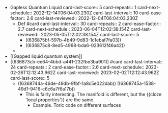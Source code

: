 - Gapless Quantum Liquid
  card-last-score:: 5
  card-repeats:: 1
  card-next-schedule:: 2022-12-14T06:04:03.230Z
  card-last-interval:: 10
  card-ease-factor:: 2.6
  card-last-reviewed:: 2022-12-04T06:04:03.230Z
	- Def #card
	  card-last-interval:: 30
	  card-repeats:: 2
	  card-ease-factor:: 2.7
	  card-next-schedule:: 2023-06-04T12:02:38.154Z
	  card-last-reviewed:: 2023-05-05T12:02:38.154Z
	  card-last-score:: 5
		- ((636875bf-597b-4b49-9d83-1c1ebaf7fa03))
		- ((636875c8-8ed5-4968-bda6-023612f46a42))
	-
- [[Gapped liquid quantum system]]
- ((636873cb-ee64-4bbd-a441-232fbe3ba901)) #card
  card-last-interval:: 24
  card-repeats:: 2
  card-ease-factor:: 2.6
  card-next-schedule:: 2023-02-26T12:12:43.962Z
  card-last-reviewed:: 2023-02-02T12:12:43.962Z
  card-last-score:: 5
	- ((6368744a-46de-49db-9fbf-1a8c5e022dab)) ((6368745a-1538-49d1-9416-c6c6a7f6a17b))
		- This is fairly interesting. The manifold is different, but the {{cloze 'local properties'}} are the same.
			- Example. Toric code on different surfaces